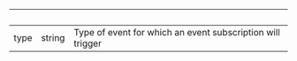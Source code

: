 <!-- Code generated for API Clients. DO NOT EDIT. -->

| &nbsp; | &nbsp; | &nbsp;                                                     |
| ------ | ------ | ---------------------------------------------------------- |
| type   | string | Type of event for which an event subscription will trigger |
